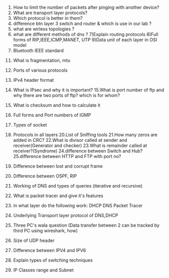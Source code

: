 1) How to limit the number of packets after pinging with another device?
2) What are transport layer protocols?
3) Which protocol is better in them?
4) difference btn layer 3 switch and router & which is use in our lab ?
5) what are wirless topologies ?
6) what are different methods of dns ?
7)Explain routing protocols
8)Full forms of RIP,IEEE,ICMP,MANET, UTP
9)Data unit of each layer in OSI model
10) Bluetooth IEEE standard
11. What is fragmentation, mtu
12. Ports of various protocols
13. IPv4 header format
14. What is IPsec and why it is important?
15.What is port number of ftp and why there are two ports of ftp? which is for whom?
16. What is checksum and how to calculate it
17. Full forms and Port numbers of IGMP
18. Types of socket
19. Protocols in all layers
20.List of Sniffing tools
21.How many zeros are added in CRC?
22.What is divisor called at sender and receiver(Generator and checker)
23.What is remainder called at receiver?(Syndrome)
24.difference between Switch and Hub?
25.difference between HTTP and FTP  with port no?
26. Difference between lost and corrupt frame 

27. Difference between OSPF, RIP

28. Working of DNS and types of queries (iterative and recursive)

29. What is packet tracer and give it's features

30. In what layer do the following work: 
DHCP
DNS
Packet Tracer

31. Underlying Transport layer protocol of DNS,DHCP

32. Three PC's wala question (Data transfer between 2 can be tracked by third PC using wireshark, how)

33. Size of UDP header
34. Difference between IPV4 and IPV6 
35. Explain types of switching techniques 
36. IP Classes range and Subnet
